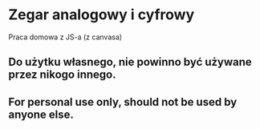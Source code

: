 # Zegar analogowy i cyfrowy

Praca domowa z JS-a (z canvasa)

## Do użytku własnego, nie powinno być używane przez nikogo innego.

## For personal use only, should not be used by anyone else.
